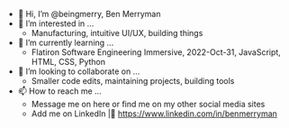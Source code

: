 - 👋 Hi, I’m @beingmerry, Ben Merryman
- 👀 I’m interested in ...
    - Manufacturing, intuitive UI/UX, building things
- 🌱 I’m currently learning ...
    - Flatiron Software Engineering Immersive, 2022-Oct-31, JavaScript, HTML, CSS, Python
- 💞️ I’m looking to collaborate on ...
    - Smaller code edits, maintaining projects, building tools
- 📫 How to reach me ...
    - Message me on here or find me on my other social media sites
    - Add me on LinkedIn |🔗 https://www.linkedin.com/in/benmerryman
<!---
beingmerry/beingmerry is a ✨ special ✨ repository because its `README.md` (this file) appears on your GitHub profile.
You can click the Preview link to take a look at your changes.
--->
